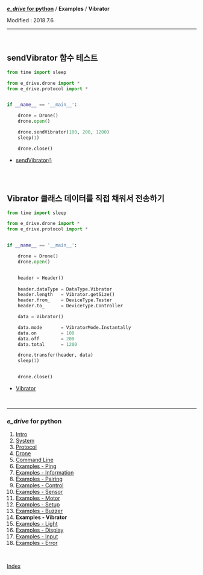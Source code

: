 **[*e_drive* for python](index.md)** / **Examples** / **Vibrator**

Modified : 2018.7.6

---

<br>


## <a name="Vibrator">sendVibrator 함수 테스트</a>

```py
from time import sleep

from e_drive.drone import *
from e_drive.protocol import *


if __name__ == '__main__':

    drone = Drone()
    drone.open()

    drone.sendVibrator(100, 200, 1200)
    sleep(1)

    drone.close()
```

- [sendVibrator()](04_drone.md#sendVibrator)


<br>
<br>


## <a name="Class_Vibrator">Vibrator 클래스 데이터를 직접 채워서 전송하기</a>

```py
from time import sleep

from e_drive.drone import *
from e_drive.protocol import *


if __name__ == '__main__':

    drone = Drone()
    drone.open()


    header = Header()
    
    header.dataType = DataType.Vibrator
    header.length   = Vibrator.getSize()
    header.from_    = DeviceType.Tester
    header.to_      = DeviceType.Controller

    data = Vibrator()

    data.mode       = VibratorMode.Instantally
    data.on         = 100
    data.off        = 200
    data.total      = 1200

    drone.transfer(header, data)
    sleep(1)


    drone.close()
```

- [Vibrator](03_protocol.md#Vibrator)


<br>


---

<h3><i>e_drive</i> for python</H3>

 1. [Intro](01_intro.md)
 2. [System](02_system.md)
 3. [Protocol](03_protocol.md)
 4. [Drone](04_drone.md)
 5. [Command Line](05_commandline.md)
 6. [Examples - Ping](examples_01_ping.md)
 7. [Examples - Information](examples_02_information.md)
 8. [Examples - Pairing](examples_03_pairing.md)
 9. [Examples - Control](examples_04_control.md)
10. [Examples - Sensor](examples_05_sensor.md)
11. [Examples - Motor](examples_06_motor.md)
12. [Examples - Setup](examples_07_setup.md)
13. [Examples - Buzzer](examples_08_buzzer.md)
14. **Examples - Vibrator**
15. [Examples - Light](examples_10_light.md)
16. [Examples - Display](examples_11_display.md)
17. [Examples - Input](examples_12_input.md)
18. [Examples - Error](examples_13_error.md)

<br>

[Index](index.md)

